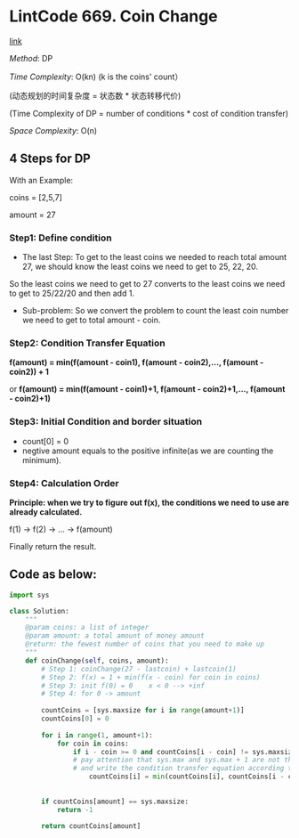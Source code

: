 # LintCode 669. Coin Change
[link](https://www.lintcode.com/problem/coin-change/)

*Method*: DP

*Time Complexity*: O(kn)  (k is the coins' count）

(动态规划的时间复杂度 = 状态数 * 状态转移代价)

(Time Complexity of DP = number of conditions * cost of condition transfer)

*Space Complexity*: O(n)
## 4 Steps for DP
With an Example:

coins = [2,5,7]

amount = 27

### Step1: Define condition
* The last Step:
To get to the least coins we needed to reach total amount 27, we should know the least coins we need to get to 25, 22, 20.

So the least coins we need to get to 27 converts to the least coins we need to get to 25/22/20 and then add 1.

* Sub-problem:
So we convert the problem to count the least coin number we need to get to total amount - coin.

### Step2: Condition Transfer Equation
   **f(amount) = min(f(amount - coin1), f(amount - coin2),..., f(amount - coin2)) + 1**
   
   or **f(amount) = min(f(amount - coin1)+1, f(amount - coin2)+1,..., f(amount - coin2)+1)**

### Step3: Initial Condition and border situation
* count[0] = 0
* negtive amount equals to the positive infinite(as we are counting the minimum).

### Step4: Calculation Order
**Principle: when we try to figure out f(x), the conditions we need to use are already calculated.**

f(1) -> f(2) -> ... -> f(amount)

Finally return the result.

## Code as below:
```python
import sys

class Solution:
    """
    @param coins: a list of integer
    @param amount: a total amount of money amount
    @return: the fewest number of coins that you need to make up
    """
    def coinChange(self, coins, amount):
        # Step 1: coinChange(27 - lastcoin) + lastcoin(1)
        # Step 2: f(x) = 1 + min(f(x - coin) for coin in coins)
        # Step 3: init f(0) = 0    x < 0 --> +inf
        # Step 4: for 0 -> amount
        
        countCoins = [sys.maxsize for i in range(amount+1)]
        countCoins[0] = 0
        
        for i in range(1, amount+1):
            for coin in coins:
                if i - coin >= 0 and countCoins[i - coin] != sys.maxsize:
                # pay attention that sys.max and sys.max + 1 are not the same
                # and write the condition transfer equation according to your design
                    countCoins[i] = min(countCoins[i], countCoins[i - coin] + 1) 
            
        
        if countCoins[amount] == sys.maxsize:
            return -1
            
        return countCoins[amount]
```
